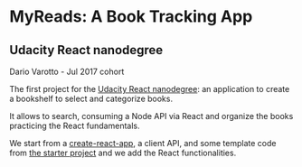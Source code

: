 MyReads: A Book Tracking App
============================

## Udacity React nanodegree

  Dario Varotto - Jul 2017 cohort

The first project for the [Udacity React nanodegree](https://www.udacity.com/degrees/react-nanodegree--nd019):
an application to create a bookshelf to select and categorize books.

It allows to search, consuming a Node API via React and organize the books
practicing the React fundamentals.

We start from a [create-react-app](https://github.com/facebookincubator/create-react-app/),
a client API, and some template code from [the starter project](https://github.com/udacity/reactnd-project-myreads-starter) and we
add the React functionalities.
